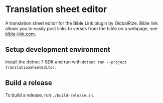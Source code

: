 Translation sheet editor
=========================
A translation sheet editor for the Bible Link plugin by GlobalRize.
Bible link allows you to easily post links to verses from the bible on a webpage,
see [bible-link.com](https://bible-link.com/).


Setup development environment
------------------------------
Install the dotnet 7 SDK and run with `dotnet run --project TranslationSheetEditor`.


Build a release
----------------
To build a release, run `./build-release.sh`.
